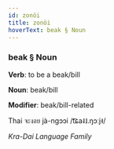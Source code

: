 ```yaml
---
id: zonöi
title: zonöi
hoverText: beak § Noun
---
```


### beak § Noun

**Verb**: to be a beak/bill

**Noun**: beak/bill

**Modifier**: beak/bill-related

Thai จะงอย jà-ngɔɔi /t͡ɕa˨˩.ŋɔːj˧/

*Kra-Dai Language Family*